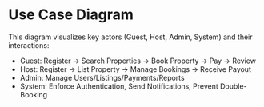 # Use Case Diagram

This diagram visualizes key actors (Guest, Host, Admin, System) and their interactions:

- Guest: Register → Search Properties → Book Property → Pay → Review
- Host: Register → List Property → Manage Bookings → Receive Payout
- Admin: Manage Users/Listings/Payments/Reports
- System: Enforce Authentication, Send Notifications, Prevent Double-Booking

